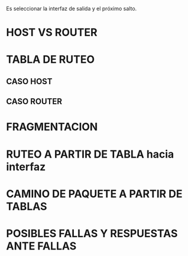 Es seleccionar la interfaz de salida y el próximo salto.

# HOST VS ROUTER

# TABLA DE RUTEO
## CASO HOST
## CASO ROUTER


# FRAGMENTACION

# RUTEO A PARTIR DE TABLA hacia interfaz

# CAMINO DE PAQUETE A PARTIR DE TABLAS

# POSIBLES FALLAS Y RESPUESTAS ANTE FALLAS